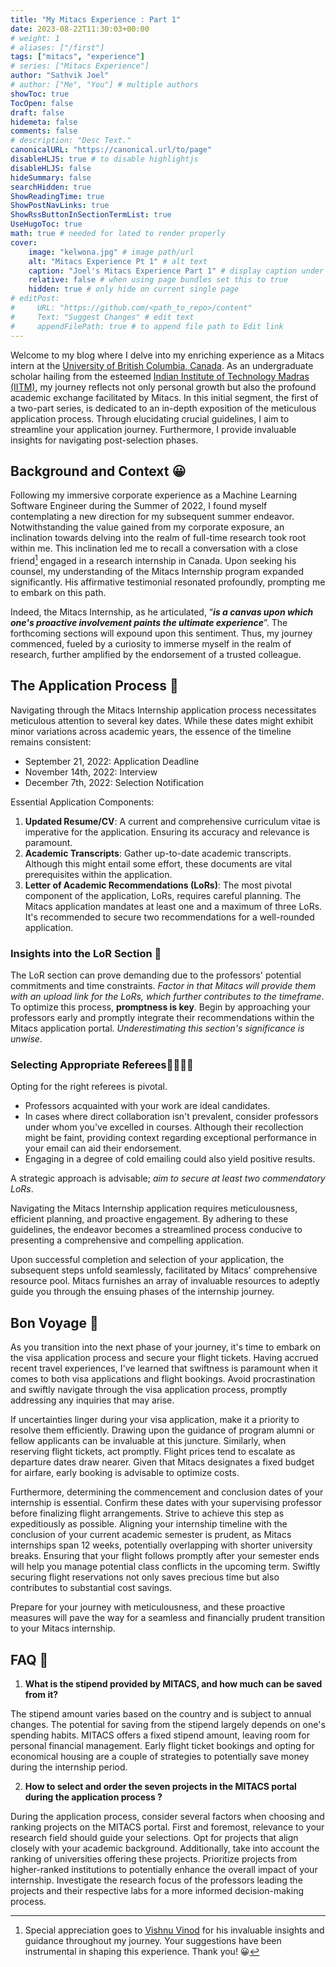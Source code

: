 ```yaml
---
title: "My Mitacs Experience : Part 1"
date: 2023-08-22T11:30:03+00:00
# weight: 1
# aliases: ["/first"]
tags: ["mitacs", "experience"]
# series: ["Mitacs Experience"]
author: "Sathvik Joel"
# author: ["Me", "You"] # multiple authors
showToc: true
TocOpen: false
draft: false
hidemeta: false
comments: false
# description: "Desc Text."
canonicalURL: "https://canonical.url/to/page"
disableHLJS: true # to disable highlightjs
disableHLJS: false
hideSummary: false
searchHidden: true
ShowReadingTime: true
ShowPostNavLinks: true
ShowRssButtonInSectionTermList: true
UseHugoToc: true
math: true # needed for lated to render properly
cover:
    image: "kelwona.jpg" # image path/url
    alt: "Mitacs Experience Pt 1" # alt text
    caption: "Joel's Mitacs Experience Part 1" # display caption under cover
    relative: false # when using page bundles set this to true
    hidden: true # only hide on current single page
# editPost:
#     URL: "https://github.com/<path_to_repo>/content"
#     Text: "Suggest Changes" # edit text
#     appendFilePath: true # to append file path to Edit link
---
```


Welcome to my blog where I delve into my enriching experience as a Mitacs intern at the [University of British Columbia, Canada](https://ok.ubc.ca/). As an undergraduate scholar hailing from the esteemed [Indian Institute of Technology Madras (IITM)](https://www.iitm.ac.in/), my journey reflects not only personal growth but also the profound academic exchange facilitated by Mitacs. In this initial segment, the first of a two-part series, is dedicated to an in-depth exposition of the meticulous application process. Through elucidating crucial guidelines, I aim to streamline your application journey. Furthermore, I provide invaluable insights for navigating post-selection phases. 

## Background and Context 😀

Following my immersive corporate experience as a Machine Learning Software Engineer during the Summer of 2022, I found myself contemplating a new direction for my subsequent summer endeavor. Notwithstanding the value gained from my corporate exposure, an inclination towards delving into the realm of full-time research took root within me. This inclination led me to recall a conversation with a close friend[^1] engaged in a research internship in Canada. Upon seeking his counsel, my understanding of the Mitacs Internship program expanded significantly. His affirmative testimonial resonated profoundly, prompting me to embark on this path.

Indeed, the Mitacs Internship, as he articulated, “***is a canvas upon which one's proactive involvement paints the ultimate experience***”. The forthcoming sections will expound upon this sentiment. Thus, my journey commenced, fueled by a curiosity to immerse myself in the realm of research, further amplified by the endorsement of a trusted colleague.

## The Application Process 📝

Navigating through the Mitacs Internship application process necessitates meticulous attention to several key dates. While these dates might exhibit minor variations across academic years, the essence of the timeline remains consistent:

- September 21, 2022: Application Deadline
- November 14th, 2022: Interview
- December 7th, 2022: Selection Notification

Essential Application Components:

1. **Updated Resume/CV**: A current and comprehensive curriculum vitae is imperative for the application. Ensuring its accuracy and relevance is paramount.
2. **Academic Transcripts**: Gather up-to-date academic transcripts. Although this might entail some effort, these documents are vital prerequisites within the application.
3. **Letter of Academic Recommendations (LoRs)**: The most pivotal component of the application, LoRs, requires careful planning. The Mitacs application mandates at least one and a maximum of three LoRs. It's recommended to secure two recommendations for a well-rounded application.

### Insights into the LoR Section 📜

The LoR section can prove demanding due to the professors' potential commitments and time constraints. *Factor in that Mitacs will provide them with an upload link for the LoRs, which further contributes to the timeframe*. To optimize this process, **promptness is key**. Begin by approaching your professors early and promptly integrate their recommendations within the Mitacs application portal. *Underestimating this section's significance is unwise*.

### Selecting Appropriate Referees👨‍💼👩‍💼

Opting for the right referees is pivotal.

*  Professors acquainted with your work are ideal candidates. 
*  In cases where direct collaboration isn't prevalent, consider professors under whom you've excelled in courses. Although their recollection might be faint, providing context regarding exceptional performance in your email can aid their endorsement. 
*  Engaging in a degree of cold emailing could also yield positive results.

A strategic approach is advisable; *aim to secure at least two commendatory LoRs*.

Navigating the Mitacs Internship application requires meticulousness, efficient planning, and proactive engagement. By adhering to these guidelines, the endeavor becomes a streamlined process conducive to presenting a comprehensive and compelling application.

Upon successful completion and selection of your application, the subsequent steps unfold seamlessly, facilitated by Mitacs' comprehensive resource pool. Mitacs furnishes an array of invaluable resources to adeptly guide you through the ensuing phases of the internship journey.

## Bon Voyage 🛫

As you transition into the next phase of your journey, it's time to embark on the visa application process and secure your flight tickets. Having accrued recent travel experiences, I've learned that swiftness is paramount when it comes to both visa applications and flight bookings. Avoid procrastination and swiftly navigate through the visa application process, promptly addressing any inquiries that may arise.

If uncertainties linger during your visa application, make it a priority to resolve them efficiently. Drawing upon the guidance of program alumni or fellow applicants can be invaluable at this juncture. Similarly, when reserving flight tickets, act promptly. Flight prices tend to escalate as departure dates draw nearer. Given that Mitacs designates a fixed budget for airfare, early booking is advisable to optimize costs.

Furthermore, determining the commencement and conclusion dates of your internship is essential. Confirm these dates with your supervising professor before finalizing flight arrangements. Strive to achieve this step as expeditiously as possible. Aligning your internship timeline with the conclusion of your current academic semester is prudent, as Mitacs internships span 12 weeks, potentially overlapping with shorter university breaks. Ensuring that your flight follows promptly after your semester ends will help you manage potential class conflicts in the upcoming term. Swiftly securing flight reservations not only saves precious time but also contributes to substantial cost savings.

Prepare for your journey with meticulousness, and these proactive measures will pave the way for a seamless and financially prudent transition to your Mitacs internship.

## FAQ 🤔

1. **What is the stipend provided by MITACS, and how much can be saved from it?**

The stipend amount varies based on the country and is subject to annual changes. The potential for saving from the stipend largely depends on one's spending habits. MITACS offers a fixed stipend amount, leaving room for personal financial management. Early flight ticket bookings and opting for economical housing are a couple of strategies to potentially save money during the internship period.

2. **How to select and order the seven projects in the MITACS portal during the application process ?**

During the application process, consider several factors when choosing and ranking projects on the MITACS portal. First and foremost, relevance to your research field should guide your selections. Opt for projects that align closely with your academic background. Additionally, take into account the ranking of universities offering these projects. Prioritize projects from higher-ranked institutions to potentially enhance the overall impact of your internship. Investigate the research focus of the professors leading the projects and their respective labs for a more informed decision-making process.


[^1]: Special appreciation goes to [Vishnu Vinod](https://www.linkedin.com/in/vishnuvind/?originalSubdomain=in) for his invaluable insights and guidance throughout my journey. Your suggestions have been instrumental in shaping this experience. Thank you! 😀